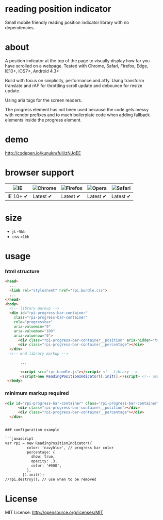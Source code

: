 # reading position indicator
Small mobile friendly reading position indicator library with no dependencies.

# about
A position indicator at the top of the page to visually display how far you have scrolled on a webpage.
Tested with Chrome, Safari, Firefox, Edge, IE10+, iOS7+, Android 4.3+

Build with focus on simplicity, performance and a11y. Using transform translate and rAF for throttling scroll update and debounce for resize update. 

Using aria tags for the screen readers. 

The progress element has not been used because the code gets messy with vendor prefixes and to much boilerplate code when adding fallback elements inside the progress element.

# demo
http://codepen.io/kunukn/full/zNJqEE


# browser support

![IE](https://cloud.githubusercontent.com/assets/398893/3528325/20373e76-078e-11e4-8e3a-1cb86cf506f0.png) | ![Chrome](https://cloud.githubusercontent.com/assets/398893/3528328/23bc7bc4-078e-11e4-8752-ba2809bf5cce.png) | ![Firefox](https://cloud.githubusercontent.com/assets/398893/3528329/26283ab0-078e-11e4-84d4-db2cf1009953.png) | ![Opera](https://cloud.githubusercontent.com/assets/398893/3528330/27ec9fa8-078e-11e4-95cb-709fd11dac16.png) | ![Safari](https://cloud.githubusercontent.com/assets/398893/3528331/29df8618-078e-11e4-8e3e-ed8ac738693f.png)
--- | --- | --- | --- | --- |
IE 10+ ✔ | Latest ✔ | Latest ✔ | Latest ✔ | Latest ✔ |


# size
* js `~5kb`
* css `<1kb`


# usage

### html structure

```html
<head>
  ...
  <link rel="stylesheet" href="rpi.bundle.css">
  ...
</head>
<body>
  <!-- library markup -->
  <div id="rpi-progress-bar-container" 
    class="rpi-progress-bar-container" 
    role="progressbar" 
    aria-valuemin="0" 
    aria-valuemax="100"
    aria-valuenow="0">
      <div class="rpi-progress-bar-container__position" aria-hidden="true"></div>
      <div class="rpi-progress-bar-container__percentage"></div>
  </div>
  <!-- end library markup -->
  
       ...          
       
       <script src="rpi.bundle.js"></script> <!-- library -->
       <script>new ReadingPositionIndicator().init();</script> <!-- usage -->
 </body>
```

### minimum markup required

```html
<div id="rpi-progress-bar-container" class="rpi-progress-bar-container">
      <div class="rpi-progress-bar-container__position"></div>
      <div class="rpi-progress-bar-container__percentage"></div>
  </div>


### configuration example

```javascript
var rpi = new ReadingPositionIndicator({
          color: 'navyblue', // progress bar color
          percentage: {
            show: true,
            opacity: .3,
            color: '#000',
          },
        }).init();
//rpi.destroy(); // use when to be removed
```


# License

MIT License: http://opensource.org/licenses/MIT
